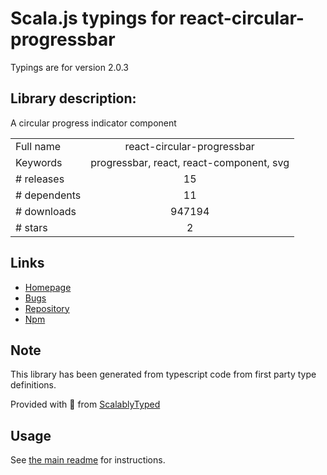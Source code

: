 
# Scala.js typings for react-circular-progressbar

Typings are for version 2.0.3

## Library description:
A circular progress indicator component

|                    |                 |
| ------------------ | :-------------: |
| Full name          | react-circular-progressbar |
| Keywords           | progressbar, react, react-component, svg |
| # releases         | 15 |
| # dependents       | 11 |
| # downloads        | 947194 |
| # stars            | 2 |

## Links
- [Homepage](https://github.com/iqnivek/react-circular-progressbar#readme)
- [Bugs](https://github.com/iqnivek/react-circular-progressbar/issues)
- [Repository](https://github.com/iqnivek/react-circular-progressbar)
- [Npm](https://www.npmjs.com/package/react-circular-progressbar)
    


## Note
This library has been generated from typescript code from first party type definitions.

Provided with :purple_heart: from [ScalablyTyped](https://github.com/oyvindberg/ScalablyTyped)

## Usage
See [the main readme](../../readme.md) for instructions.


